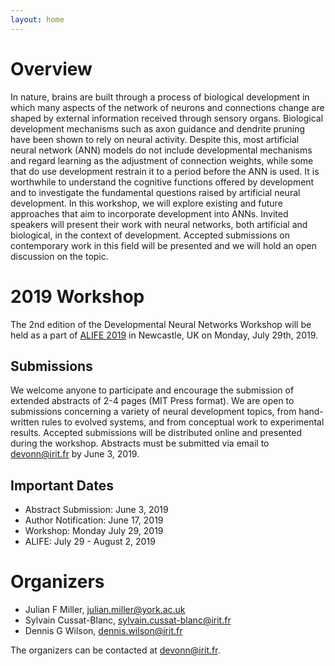 ```yaml
---
layout: home
---
```


# Overview

In nature, brains are built through a process of biological development in which
many aspects of the network of neurons and connections change are shaped by
external information received through sensory organs. Biological development
mechanisms such as axon guidance and dendrite pruning have been shown to rely on
neural activity. Despite this, most artificial neural network (ANN) models do
not include developmental mechanisms and regard learning as the adjustment of
connection weights, while some that do use development restrain it to a period
before the ANN is used. It is worthwhile to understand the cognitive functions
offered by development and to investigate the fundamental questions raised by
artificial neural development. In this workshop, we will explore existing and
future approaches that aim to incorporate development into ANNs. Invited
speakers will present their work with neural networks, both artificial and
biological, in the context of development. Accepted submissions on contemporary
work in this field will be presented and we will hold an open discussion on the
topic.

# 2019 Workshop

The 2nd edition of the Developmental Neural Networks Workshop will be held as a
part of [ALIFE 2019](https://2019.alife.org/) in Newcastle, UK on Monday, July
29th, 2019.

## Submissions

We welcome anyone to participate and encourage the submission of extended
abstracts of 2-4 pages (MIT Press format). We are open to submissions concerning
a variety of neural development topics, from hand-written rules to evolved
systems, and from conceptual work to experimental results. Accepted submissions
will be distributed online and presented during the workshop. Abstracts must be
submitted via email to [devonn@irit.fr](mailto:devonn@irit.fr) by June 3, 2019.

## Important Dates

+ Abstract Submission: June 3, 2019
+ Author Notification: June 17, 2019
+ Workshop: Monday July 29, 2019
+ ALIFE: July 29 - August 2, 2019

# Organizers

+ Julian F Miller, [julian.miller@york.ac.uk](mailto:&#106;&#117;&#108;&#105;&#097;&#110;&#046;&#109;&#105;&#108;&#108;&#101;&#114;&#064;&#121;&#111;&#114;&#107;&#046;&#097;&#099;&#046;&#117;&#107;)
+ Sylvain Cussat-Blanc, [sylvain.cussat-blanc@irit.fr](mailto:&#115;&#121;&#108;&#118;&#097;&#105;&#110;&#046;&#099;&#117;&#115;&#115;&#097;&#116;&#045;&#098;&#108;&#097;&#110;&#099;&#064;&#105;&#114;&#105;&#116;&#046;&#102;&#114;)
+ Dennis G Wilson, [dennis.wilson@irit.fr](mailto:&#100;&#101;&#110;&#110;&#105;&#115;&#046;&#119;&#105;&#108;&#115;&#111;&#110;&#064;&#105;&#114;&#105;&#116;&#046;&#102;&#114;)

The organizers can be contacted at [devonn@irit.fr](mailto:devonn@irit.fr).
